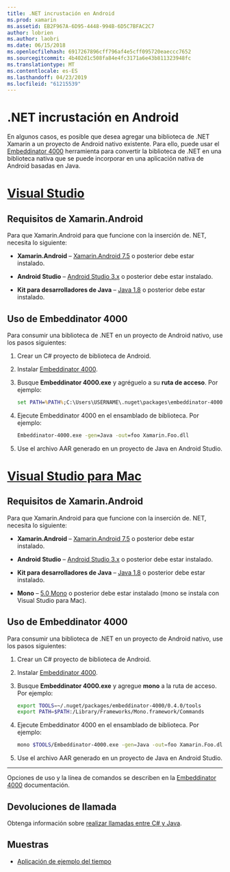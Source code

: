 ```yaml
---
title: .NET incrustación en Android
ms.prod: xamarin
ms.assetid: EB2F967A-6D95-4448-994B-6D5C7BFAC2C7
author: lobrien
ms.author: laobri
ms.date: 06/15/2018
ms.openlocfilehash: 6917267896cff796af4e5cff095720eaeccc7652
ms.sourcegitcommit: 4b402d1c508fa84e4fc3171a6e43b811323948fc
ms.translationtype: MT
ms.contentlocale: es-ES
ms.lasthandoff: 04/23/2019
ms.locfileid: "61215539"
---
```

# <a name="net-embedding-on-android"></a>.NET incrustación en Android

En algunos casos, es posible que desea agregar una biblioteca de .NET Xamarin a un proyecto de Android nativo existente. Para ello, puede usar el [Embeddinator 4000](https://www.nuget.org/packages/Embeddinator-4000/) herramienta para convertir la biblioteca de .NET en una biblioteca nativa que se puede incorporar en una aplicación nativa de Android basadas en Java.

# <a name="visual-studiotabwindows"></a>[Visual Studio](#tab/windows)

## <a name="xamarinandroid-requirements"></a>Requisitos de Xamarin.Android

Para que Xamarin.Android para que funcione con la inserción de. NET, necesita lo siguiente:

-   **Xamarin.Android** &ndash; [Xamarin.Android 7.5](https://visualstudio.microsoft.com/xamarin/) o posterior debe estar instalado.

-   **Android Studio** &ndash; [Android Studio 3.x](https://developer.android.com/studio/) o posterior debe estar instalado.

-   **Kit para desarrolladores de Java** &ndash; [Java 1.8](https://www.oracle.com/technetwork/java/javase/downloads/jdk8-downloads-2133151.html) o posterior debe estar instalado.


## <a name="using-embeddinator-4000"></a>Uso de Embeddinator 4000

Para consumir una biblioteca de .NET en un proyecto de Android nativo, use los pasos siguientes:

1.  Crear un C# proyecto de biblioteca de Android.

2.  Instalar [Embeddinator 4000](https://www.nuget.org/packages/Embeddinator-4000/).

3.  Busque **Embeddinator 4000.exe** y agréguelo a su **ruta de acceso**. Por ejemplo:

    ```cmd
    set PATH=%PATH%;C:\Users\USERNAME\.nuget\packages\embeddinator-4000\0.4.0\tools
    ```

4.  Ejecute Embeddinator 4000 en el ensamblado de biblioteca. Por ejemplo:

    ```cmd
    Embeddinator-4000.exe -gen=Java -out=foo Xamarin.Foo.dll
    ```

5.  Use el archivo AAR generado en un proyecto de Java en Android Studio.


# <a name="visual-studio-for-mactabmacos"></a>[Visual Studio para Mac](#tab/macos)

## <a name="xamarinandroid-requirements"></a>Requisitos de Xamarin.Android

Para que Xamarin.Android para que funcione con la inserción de. NET, necesita lo siguiente:

-   **Xamarin.Android** &ndash; [Xamarin.Android 7.5](https://visualstudio.microsoft.com/xamarin/) o posterior debe estar instalado.

-   **Android Studio** &ndash; [Android Studio 3.x](https://developer.android.com/studio/) o posterior debe estar instalado.

-   **Kit para desarrolladores de Java** &ndash; [Java 1.8](https://www.oracle.com/technetwork/java/javase/downloads/jdk8-downloads-2133151.html) o posterior debe estar instalado.

-   **Mono** &ndash; [5.0 Mono](https://www.mono-project.com/download/) o posterior debe estar instalado (mono se instala con Visual Studio para Mac).


## <a name="using-embeddinator-4000"></a>Uso de Embeddinator 4000

Para consumir una biblioteca de .NET en un proyecto de Android nativo, use los pasos siguientes:

1.  Crear un C# proyecto de biblioteca de Android.

2.  Instalar [Embeddinator 4000](https://www.nuget.org/packages/Embeddinator-4000/).

3.  Busque **Embeddinator 4000.exe** y agregue **mono** a la ruta de acceso. Por ejemplo:

    ```bash
    export TOOLS=~/.nuget/packages/embeddinator-4000/0.4.0/tools
    export PATH=$PATH:/Library/Frameworks/Mono.framework/Commands
    ```

4.  Ejecute Embeddinator 4000 en el ensamblado de biblioteca. Por ejemplo:

    ```bash
    mono $TOOLS/Embeddinator-4000.exe -gen=Java -out=foo Xamarin.Foo.dll
    ```

5.  Use el archivo AAR generado en un proyecto de Java en Android Studio.

-----

Opciones de uso y la línea de comandos se describen en la [Embeddinator 4000](https://github.com/mono/Embeddinator-4000/blob/master/Usage.md#java--c) documentación.


## <a name="callbacks"></a>Devoluciones de llamada

Obtenga información sobre [realizar llamadas entre C# y Java](callbacks.md).

## <a name="samples"></a>Muestras

* [Aplicación de ejemplo del tiempo](https://github.com/jamesmontemagno/embeddinator-weather)
